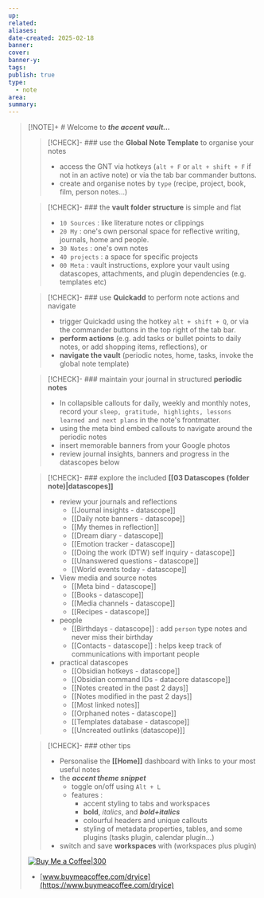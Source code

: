 ```yaml
---
up: 
related: 
aliases: 
date-created: 2025-02-18
banner: 
cover: 
banner-y: 
tags: 
publish: true
type:
  - note
area: 
summary:
---
```


> [!NOTE]+ # Welcome to ***the accent vault...***
> 
>> [!CHECK]- ### use the **Global Note Template** to organise your notes
>> - access the GNT via hotkeys (`alt + F` or `alt + shift + F` if not in an active note) or via the tab bar commander buttons.
>> - create and organise notes by `type` (recipe, project, book, film, person notes...)
>
>> [!CHECK]- ### the **vault folder structure** is simple and flat
>> - `10 Sources` : like literature notes or clippings 
>> - `20 My` : one's own personal space for reflective writing, journals, home and people.
>> - `30 Notes` : one's own notes
>> - `40 projects` : a space for specific projects
>> - `00 Meta` : vault instructions, explore your vault using datascopes, attachments, and plugin dependencies (e.g. templates etc)
>
>> [!CHECK]- ### use **Quickadd** to perform note actions and navigate 
>> - trigger Quickadd using  the hotkey `alt + shift + Q`, or via the commander buttons in the top right of the tab bar.
>> - **perform actions** (e.g. add tasks or bullet points to daily notes, or add shopping items, reflections), or 
>> - **navigate the vault** (periodic notes, home, tasks, invoke the global note template)
>
>> [!CHECK]- ### maintain your journal in structured **periodic notes** 
>> - In collapsible callouts for daily, weekly and monthly notes, record your `sleep, gratitude, highlights, lessons learned and next plans` in the note's frontmatter. 
>> - using the meta bind embed callouts to navigate around the periodic notes
>> - insert memorable banners from your Google photos
>> - review journal insights, banners and progress in the datascopes below
>
>> [!CHECK]- ### explore the included **[[03 Datascopes (folder note)|datascopes]]**
>> - review your journals and reflections
>>     - [[Journal insights - datascope]]
>>     - [[Daily note banners - datascope]]
>>     - [[My themes in reflection]]
>>     - [[Dream diary - datascope]]
>>     - [[Emotion tracker - datascope]]
>>     - [[Doing the work (DTW) self inquiry - datascope]]
>>     - [[Unanswered questions - datascope]]
>>     - [[World events today - datascope]]
>> - View media and source notes
>>     - [[Meta bind - datascope]]
>>     - [[Books - datascope]]
>>     - [[Media channels - datascope]]
>>     - [[Recipes - datascope]]
>> - people
>>     - [[Birthdays - datascope]] : add `person` type notes and never miss their birthday 
>>     - [[Contacts - datascope]] : helps keep track of communications with important people
>> - practical datascopes
>>     - [[Obsidian hotkeys - datascope]]
>>     - [[Obsidian command IDs - datacore datascope]]
>>     - [[Notes created in the past 2 days]]
>>     - [[Notes modified in the past 2 days]]
>>     - [[Most linked notes]]
>>     - [[Orphaned notes - datascope]]
>>     - [[Templates database - datascope]]
>>     - [[Uncreated outlinks (datascope)]]
> 
>> [!CHECK]- ### other tips
>> - Personalise the **[[Home]]** dashboard with links to your most useful notes
>> - the ***accent theme snippet***
>>     - toggle on/off using `Alt + L`
>>     - features : 
>>         - accent styling to tabs and workspaces
>>         - **bold**, *italics*, and ***bold+italics***
>>         - colourful headers and unique callouts
>>         - styling of metadata properties, tables, and some plugins (tasks plugin, calendar plugin...)
>> - switch and save **workspaces** with (workspaces plus plugin)
> 
> [![Buy Me a Coffee|300](https://camo.githubusercontent.com/7b8f7343bfc6e3c65c7901846637b603fd812f1a5f768d8b0572558bde859eb9/68747470733a2f2f63646e2e6275796d6561636f666665652e636f6d2f627574746f6e732f76322f64656661756c742d79656c6c6f772e706e67)](https://www.buymeacoffee.com/dryice)
> 
> - [www.buymeacoffee.com/dryice](https://www.buymeacoffee.com/dryice)
